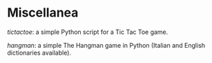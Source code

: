 # **Miscellanea**


_tictactoe_: a simple Python script for a Tic Tac Toe game.

_hangman_: a simple The Hangman game in Python (Italian and English dictionaries available).
